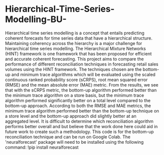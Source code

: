 # Hierarchical-Time-Series-Modelling-BU-
Hierarchical time series modelling is a concept that entails predicting coherent forecasts for time series data that have a hierarchical structure. Maintaining coherency across the hierarchy is a major challenge for hierarchical time series modelling. The Hierarchical Mixture Networks (HINT) framework is one framework that has been proposed for efficient and accurate coherent forecasting. This project aims to compare the performance of different reconciliation techniques in forecasting retail sales volumes using the HINT framework. The techniques chosen are the bottom-up and minimum trace algorithms which will be evaluated using the scaled continuous ranked probability score (sCRPS), root mean squared error (RMSE) and the mean absolute error (MAE) metric. From the results, we see that with the sCRPS metric, the bottom-up algorithm performed better than the minimum trace algorithm on a store basis, but the minimum trace algorithm performed significantly better on a total level compared to the bottom-up approach. According to both the RMSE and MAE metrics, the minimum trace algorithm performed better than the bottom-up technique on a store level and the bottom-up approach did slightly better at an aggregated level. It is difficult to determine which reconciliation algorithm performs better overall and but believe that the work done here could aid in future work to create such a methodology.
This code is for the bottom-up reconciliation technique and can be run on Google Colab. The 'neuralforecast' package will need to be installed using the following command: !pip install neuralforecast
